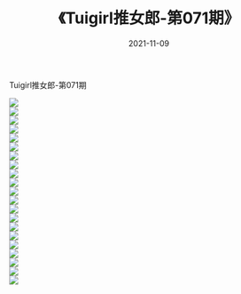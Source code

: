 ﻿---
layout: post
title:  《Tuigirl推女郎-第071期》
date:   2021-11-09
img: http://imgx.orgx.ga/漏D/网络美图/2021/Tuigirl推女郎-第071期/000.jpg
categories: [美女, 清纯, 唯美]
---

Tuigirl推女郎-第071期

  ![](http://imgx.orgx.ga/漏D/网络美图/2021/Tuigirl推女郎-第071期/001.jpg) <br> ![](http://imgx.orgx.ga/漏D/网络美图/2021/Tuigirl推女郎-第071期/002.jpg) <br> ![](http://imgx.orgx.ga/漏D/网络美图/2021/Tuigirl推女郎-第071期/003.jpg) <br> ![](http://imgx.orgx.ga/漏D/网络美图/2021/Tuigirl推女郎-第071期/004.jpg) <br> ![](http://imgx.orgx.ga/漏D/网络美图/2021/Tuigirl推女郎-第071期/005.jpg) <br> ![](http://imgx.orgx.ga/漏D/网络美图/2021/Tuigirl推女郎-第071期/006.jpg) <br> ![](http://imgx.orgx.ga/漏D/网络美图/2021/Tuigirl推女郎-第071期/007.jpg) <br> ![](http://imgx.orgx.ga/漏D/网络美图/2021/Tuigirl推女郎-第071期/008.jpg) <br> ![](http://imgx.orgx.ga/漏D/网络美图/2021/Tuigirl推女郎-第071期/009.jpg) <br> ![](http://imgx.orgx.ga/漏D/网络美图/2021/Tuigirl推女郎-第071期/010.jpg) <br> ![](http://imgx.orgx.ga/漏D/网络美图/2021/Tuigirl推女郎-第071期/011.jpg) <br> ![](http://imgx.orgx.ga/漏D/网络美图/2021/Tuigirl推女郎-第071期/012.jpg) <br> ![](http://imgx.orgx.ga/漏D/网络美图/2021/Tuigirl推女郎-第071期/013.jpg) <br> ![](http://imgx.orgx.ga/漏D/网络美图/2021/Tuigirl推女郎-第071期/014.jpg) <br> ![](http://imgx.orgx.ga/漏D/网络美图/2021/Tuigirl推女郎-第071期/015.jpg) <br> ![](http://imgx.orgx.ga/漏D/网络美图/2021/Tuigirl推女郎-第071期/016.jpg) <br> ![](http://imgx.orgx.ga/漏D/网络美图/2021/Tuigirl推女郎-第071期/017.jpg) <br> ![](http://imgx.orgx.ga/漏D/网络美图/2021/Tuigirl推女郎-第071期/018.jpg) <br> ![](http://imgx.orgx.ga/漏D/网络美图/2021/Tuigirl推女郎-第071期/019.jpg) <br> ![](http://imgx.orgx.ga/漏D/网络美图/2021/Tuigirl推女郎-第071期/020.jpg) <br> ![](http://imgx.orgx.ga/漏D/网络美图/2021/Tuigirl推女郎-第071期/021.jpg) <br>